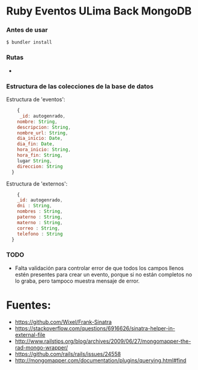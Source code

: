 # Ruby Eventos ULima Back MongoDB

### Antes de usar

    $ bundler install

### Rutas

+

### Estructura de las colecciones de la base de datos

Estructura de 'eventos':

```javascript
	{
     _id: autogenrado,
    nombre: String,
    descripcion: String,
    nombre_url: String,
    dia_inicio: Date,
    dia_fin: Date,
    hora_inicio: String,
    hora_fin: String,
    lugar String,
    direccion: String
  }
```

Estructura de 'externos':

```javascript
	{
    _id: autogenrado,
    dni : String,
    nombres : String,
    paterno : String,
    materno : String,
    correo : String,
    telefono : String
  }
```

### TODO

+ Falta validación para controlar error de que todos los campos llenos estén presentes para crear un evento, porque si no están completos no lo graba, pero tampoco muestra mensaje de error.

# Fuentes:

+ https://github.com/Wixel/Frank-Sinatra
+ https://stackoverflow.com/questions/6916626/sinatra-helper-in-external-file
+ http://www.railstips.org/blog/archives/2009/06/27/mongomapper-the-rad-mongo-wrapper/
+ https://github.com/rails/rails/issues/24558
+ http://mongomapper.com/documentation/plugins/querying.html#find
